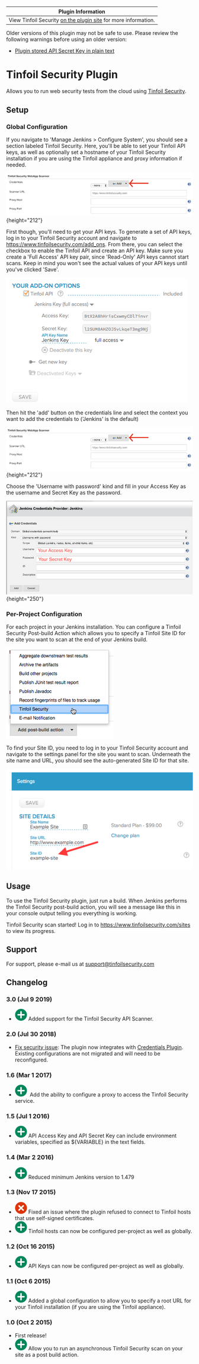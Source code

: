 | Plugin Information                                                                                        |
|-----------------------------------------------------------------------------------------------------------|
| View Tinfoil Security [on the plugin site](https://plugins.jenkins.io/tinfoil-scan) for more information. |

Older versions of this plugin may not be safe to use. Please review the
following warnings before using an older version:

-   [Plugin stored API Secret Key in plain
    text](https://jenkins.io/security/advisory/2018-07-30/#SECURITY-840)

  

# Tinfoil Security Plugin

Allows you to run web security tests from the cloud using [Tinfoil
Security](https://www.tinfoilsecurity.com/).  

## Setup

### Global Configuration

If you navigate to 'Manage Jenkins \> Configure System', you should see
a section labeled Tinfoil Security. Here, you'll be able to set your
Tinfoil API keys, as well as optionally set a hostname of your Tinfoil
Security installation if you are using the Tinfoil appliance and proxy
information if needed.

  

![](docs/images/jenkinsConfigWSCAN1.png){height="212"}

First though, you'll need to get your API keys. To generate a set of API
keys, log in to your Tinfoil Security account and navigate to
<https://www.tinfoilsecurity.com/add_ons>. From there, you can select
the checkbox to enable the Tinfoil API and create an API key. Make sure
you create a 'Full Access' API key pair, since 'Read-Only' API keys
cannot start scans. Keep in mind you won't see the actual values of your
API keys until you've clicked 'Save'.

  

![](docs/images/add_ons_page.png)

Then hit the 'add' button on the credentials line and select the context
you want to add the credentials to ('Jenkins' is the default)

![](docs/images/jenkinsConfigWSCAN1.png){height="212"}

Choose the 'Username with password' kind and fill in your Access Key as
the username and Secret Key as the password.

![](docs/images/jenkinsConfigWSCAN2.5.png){height="250"}

### Per-Project Configuration

For each project in your Jenkins installation. You can configure a
Tinfoil Security Post-build Action which allows you to specify a Tinfoil
Site ID for the site you want to scan at the end of your Jenkins build.

![](docs/images/project_settings.png)

To find your Site ID, you need to log in to your Tinfoil Security
account and navigate to the settings panel for the site you want to
scan. Underneath the site name and URL, you should see the
auto-generated Site ID for that site.

![](docs/images/site_id.png)

## Usage

To use the Tinfoil Security plugin, just run a build. When Jenkins
performs the Tinfoil Security post-build action, you will see a message
like this in your console output telling you everything is working.

Tinfoil Security scan started! Log in to
<https://www.tinfoilsecurity.com/sites> to view its progress.

## Support

For support, please e-mail us at support@tinfoilsecurity.com

## Changelog

### 3.0 (Jul 9 2019)

-   ![(plus)](docs/images/add.svg) Added
    support for the Tinfoil Security API Scanner.

### 2.0 (Jul 30 2018)

-   [Fix security
    issue](https://jenkins.io/security/advisory/2018-07-30/#SECURITY-840):
    The plugin now integrates with [Credentials
    Plugin](https://plugins.jenkins.io/credentials). Existing
    configurations are not migrated and will need to be reconfigured.

### 1.6 (Mar 1 2017)

-   ![(plus)](docs/images/add.svg)
     Add the ability to configure a proxy to access the Tinfoil Security
    service.

### 1.5 (Jul 1 2016)

-   ![(plus)](docs/images/add.svg)
    API Access Key and API Secret Key can include environment variables,
    specified as ${VARIABLE} in the text fields.

### 1.4 (Mar 2 2016)

-   ![(plus)](docs/images/add.svg)
    Reduced minimum Jenkins version to 1.479

### 1.3 (Nov 17 2015)

-   ![(error)](docs/images/error.svg)
    Fixed an issue where the plugin refused to connect to Tinfoil hosts
    that use self-signed certificates.
-   ![(plus)](docs/images/add.svg)
    Tinfoil hosts can now be configured per-project as well as globally.

### 1.2 (Oct 16 2015)

-   ![(plus)](docs/images/add.svg)
    API Keys can now be configured per-project as well as globally.

### 1.1 (Oct 6 2015)

-   ![(plus)](docs/images/add.svg)
    Added a global configuration to allow you to specify a root URL for
    your Tinfoil installation (if you are using the Tinfoil appliance).

### 1.0 (Oct 2 2015)

-   First release!
-   ![(plus)](docs/images/add.svg)
    Allow you to run an asynchronous Tinfoil Security scan on your site
    as a post build action.

  

  

  

